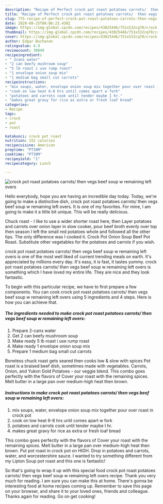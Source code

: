 ```yaml
---
description: "Recipe of Perfect crock pot roast potatoes carrots/  then vegs beef soup w remaining left overs"
title: "Recipe of Perfect crock pot roast potatoes carrots/  then vegs beef soup w remaining left overs"
slug: 775-recipe-of-perfect-crock-pot-roast-potatoes-carrots-then-vegs-beef-soup-w-remaining-left-overs
date: 2020-08-25T00:06:23.438Z
image: https://img-global.cpcdn.com/recipes/43825446/751x532cq70/crock-pot-roast-potatoes-carrots-then-vegs-beef-soup-w-remaining-left-overs-recipe-main-photo.jpg
thumbnail: https://img-global.cpcdn.com/recipes/43825446/751x532cq70/crock-pot-roast-potatoes-carrots-then-vegs-beef-soup-w-remaining-left-overs-recipe-main-photo.jpg
cover: https://img-global.cpcdn.com/recipes/43825446/751x532cq70/crock-pot-roast-potatoes-carrots-then-vegs-beef-soup-w-remaining-left-overs-recipe-main-photo.jpg
author: Edgar Buchanan
ratingvalue: 4.9
reviewcount: 30849
recipeingredient:
- " 2cans water"
- "2 can beefy mushroom soup"
- "5 lb roast i use rump roast"
- "1 envelope onion soup mix"
- "1 medium bag small cut carrots"
recipeinstructions:
- "mix soups, water, envelope onion soup mix together pour over roast in crock pot"
- "cook on low heat 6-8 hrs until comes apart w fork"
- "potatoes and carrots cook until tender maybe I hr."
- "makes great gravy for rice as extra or fresh loaf bread"
categories:
- Recipe
tags:
- crock
- pot
- roast

katakunci: crock pot roast 
nutrition: 152 calories
recipecuisine: American
preptime: "PT30M"
cooktime: "PT30M"
recipeyield: "1"
recipecategory: Lunch

---
```



![crock pot roast potatoes carrots/  then vegs beef soup w remaining left overs](https://img-global.cpcdn.com/recipes/43825446/751x532cq70/crock-pot-roast-potatoes-carrots-then-vegs-beef-soup-w-remaining-left-overs-recipe-main-photo.jpg)

Hello everybody, hope you are having an incredible day today. Today, we're going to make a distinctive dish, crock pot roast potatoes carrots/  then vegs beef soup w remaining left overs. It is one of my favorites. For mine, I am going to make it a little bit unique. This will be really delicious.

Chuck roast - I like to use a wider shorter roast here, then Layer potatoes and carrots over onion layer in slow cooker, pour beef broth evenly over top then season I left the small red potatoes whole and followed all the other tips. The only difference was I cooked it. Crock Pot Onion Soup Beef Pot Roast. Substitute other vegetables for the potatoes and carrots if you wish.

crock pot roast potatoes carrots/  then vegs beef soup w remaining left overs is one of the most well liked of current trending meals on earth. It's appreciated by millions every day. It's easy, it is fast, it tastes yummy. crock pot roast potatoes carrots/  then vegs beef soup w remaining left overs is something which I have loved my entire life. They are nice and they look fantastic.


To begin with this particular recipe, we have to first prepare a few components. You can cook crock pot roast potatoes carrots/  then vegs beef soup w remaining left overs using 5 ingredients and 4 steps. Here is how you can achieve that.

<!--inarticleads1-->

##### The ingredients needed to make crock pot roast potatoes carrots/  then vegs beef soup w remaining left overs:

1. Prepare  2-cans water
1. Get 2 can beefy mushroom soup
1. Make ready 5 lb roast i use rump roast
1. Make ready 1 envelope onion soup mix
1. Prepare 1 medium bag small cut carrots


Boneless chuck roast gets seared then cooks low &amp; slow with spices Pot roast is a braised beef dish, sometimes made with vegetables. Carrots, Onion, and Yukon Gold Potatoes - our veggie blend. This combo goes perfectly with the flavors of Cover your roast with the remaining spices. Melt butter in a large pan over medium-high heat then brown. 

<!--inarticleads2-->

##### Instructions to make crock pot roast potatoes carrots/  then vegs beef soup w remaining left overs:

1. mix soups, water, envelope onion soup mix together pour over roast in crock pot
1. cook on low heat 6-8 hrs until comes apart w fork
1. potatoes and carrots cook until tender maybe I hr.
1. makes great gravy for rice as extra or fresh loaf bread


This combo goes perfectly with the flavors of Cover your roast with the remaining spices. Melt butter in a large pan over medium-high heat then brown. Put pot roast in crock pot on HIGH. Drop in potatoes and carrots, water, and worcestershire sauce. I wanted to try something different from my Lipton Soup pot roast and this one is fantastic! 

So that's going to wrap it up with this special food crock pot roast potatoes carrots/  then vegs beef soup w remaining left overs recipe. Thank you very much for reading. I am sure you can make this at home. There's gonna be interesting food at home recipes coming up. Remember to save this page on your browser, and share it to your loved ones, friends and colleague. Thanks again for reading. Go on get cooking!
